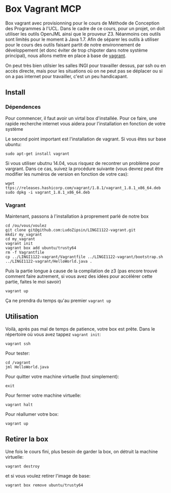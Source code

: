 # Box Vagrant MCP

Box vagrant avec provisionning pour le cours de Méthode de Conception des Programmes à l'UCL. Dans le cadre de ce cours, pour un projet, on doit utiliser les outils OpenJML ainsi que le prouveur Z3. Néanmoins ces outils sont limités pour le moment à Java 1.7. Afin de séparer les outils à utiliser pour le cours des outils faisant partit de notre environnement de développement (et donc éviter de trop chipoter dans notre système principal), nous allons mettre en place à base de [vagrant](https://www.vagrantup.com/).

On peut très bien utilsier les salles INGI pour travailler dessus, par ssh ou en accès directe, mais pour les situations où on ne peut pas se déplacer ou si on a pas internet pour travailler, c'est un peu handicapant. 

## Install

### Dépendences

Pour commencer, il faut avoir un virtal box d'installée. Pour ce faire, une rapide recherche internet vous aidera pour l'installation en fonction de votre système

Le second point important est l'installation de vagrant. Si vous êtes sur base ubuntu:

```
sudo apt-get install vagrant
```
Si vous utiliser ubutnu 14.04, vous risquez de recontrer un problème pour vargrant. Dans ce cas, suivez la procédure suivante (vous devrez peut être modifier les numéros de version en fonction de votre cas):

```
wget ttps://releases.hashicorp.com/vagrant/1.8.1/vagrant_1.8.1_x86_64.deb
sudo dpkg -i vagrant_1.8.1_x86_64.deb
```

### Vagrant

Maintenant, passons à l'installation à proprement parlé de notre box

```
cd /ou/vous/voulez
git clone git@github.com:LudoZipsin/LINGI1122-vagrant.git
mkdir my_vagrant
cd my_vagrant
vagrant init
vagrant box add ubuntu/trusty64
rm -f Vagrantfile
cp ../LINGI1122-vagrant/Vagrantfile ../LINGI1122-vagrant/bootstrap.sh ../LINGI1122-vagrant/HelloWorld.java .
```

Puis la partie longue à cause de la compilation de z3 (pas encore trouvé comment faire autrement, si vous avez des idées pour accélérer cette partie, faites le moi savoir)

```
vagrant up
```
Ça ne prendra du temps qu'au premier `vagrant up`

## Utilisation

Voilà, après pas mal de temps de patience, votre box est prête. Dans le répertoire où vous avez tappez `vagrant init`:

```
vagrant ssh
```

Pour tester:

```
cd /vagrant
jml HelloWorld.java
```

Pour quitter votre machine virtuelle (tout simplement):

```
exit
```

Pour fermer votre machine virtuelle:

```
vagrant halt
```

Pour réallumer votre box:

```
vagrant up
```

## Retirer la box

Une fois le cours fini, plus besoin de garder la box, on détruit la machine virtuelle:

```
vagrant destroy
```

et si vous voulez retirer l'image de base:

```
vagrant box remove ubuntu/trusty64
```


